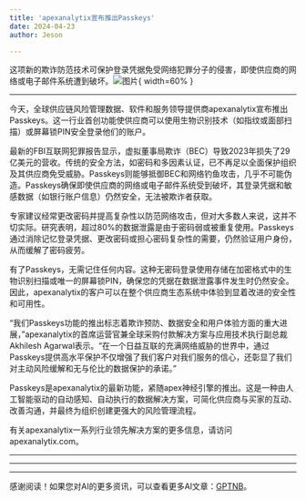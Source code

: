 ```yaml
---
title: 'apexanalytix宣布推出Passkeys'
date: 2024-04-23
author: Jeson

---
```


这项新的欺诈防范技术可保护登录凭据免受网络犯罪分子的侵害，即使供应商的网络或电子邮件系统遭到破坏。![图片](https://ai-techpark.com/wp-content/uploads/2024/04/apexanalytix-960x540.jpg){ width=60% }

---


今天，全球供应链风险管理数据、软件和服务领导提供商apexanalytix宣布推出Passkeys。这一行业首创功能使供应商可以使用生物识别技术（如指纹或面部扫描）或屏幕锁PIN安全登录他们的账户。

最新的FBI互联网犯罪报告显示，虚拟董事局欺诈（BEC）导致2023年损失了29亿美元的营收。传统的安全方法，如密码和多因素认证，已不再足以全面保护组织及其供应商免受威胁。Passkeys则能够抵御BEC和网络钓鱼攻击，几乎不可能伪造。Passkeys确保即使供应商的网络或电子邮件系统受到破坏，其登录凭据和敏感数据（如银行账户信息）仍然安全，无法被欺诈者获取。

专家建议经常更改密码并提高复杂性以防范网络攻击，但对大多数人来说，这并不切实际。研究表明，超过80%的数据泄露是由于密码弱或被重复使用。Passkeys通过消除记忆登录凭据、更改密码或担心密码复杂性的需要，仍然验证用户身份，从而缓解了密码疲劳。

有了Passkeys，无需记住任何内容。这种无密码登录使用存储在加密格式中的生物识别扫描或唯一的屏幕锁PIN，确保您的凭据在数据泄露事件发生时仍然安全。因此，apexanalytix的客户可以在整个供应商生态系统中体验到显着改进的安全性和可用性。

“我们Passkeys功能的推出标志着欺诈预防、数据安全和用户体验方面的重大进展，”apexanalytix的首席运营官兼全球采购付款解决方案与应用技术执行副总裁Akhilesh Agarwal表示。“在一个日益互联的充满网络威胁的世界中，通过Passkeys提供高水平保护不仅增强了我们客户对我们服务的信心，还彰显了我们对主动风险缓解和无与伦比的数据保护的承诺。”

Passkeys是apexanalytix的最新功能，紧随apex神经引擎的推出。这是一种由人工智能驱动的自动感知、自动执行的数据解决方案，可简化供应商与买家的互动、改善沟通，并最终为组织创建更强大的风险管理流程。

有关apexanalytix一系列行业领先解决方案的更多信息，请访问apexanalytix.com。

---
---

---
感谢阅读！如果您对AI的更多资讯，可以查看更多AI文章：[GPTNB](https://gptnb.com)。